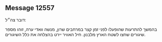 ## Message 12557

דובר צה״ל:

בהמשך להתרעות שהופעלו לפני זמן קצר במרחבים שרון, מנשה וואדי ערה, זוהו מספר שיגורים שחצו לשטח הארץ מלבנון.
חיל האוויר יירט בהצלחה את כלל השיגורים.

